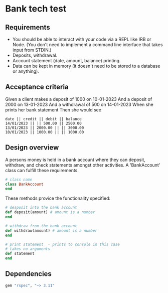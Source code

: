 # Bank tech test

## Requirements

* You should be able to interact with your code via a REPL like IRB or Node. (You don't need to implement a command line interface that takes input from STDIN.)
* Deposits, withdrawal.
* Account statement (date, amount, balance) printing.
* Data can be kept in memory (it doesn't need to be stored to a database or anything).

## Acceptance criteria

Given a client makes a deposit of 1000 on 10-01-2023
And a deposit of 2000 on 13-01-2023
And a withdrawal of 500 on 14-01-2023
When she prints her bank statement
Then she would see

``` 
date || credit || debit || balance
14/01/2023 || || 500.00 || 2500.00
13/01/2023 || 2000.00 || || 3000.00
10/01/2023 || 1000.00 || || 1000.00
```

## Design overview

A persons money is held in a bank account where they can deposit, withdraw, and check statements amongst other activities.
A 'BankAccount' class can fulfill these requirements.

```ruby
# class name
class BankAccount
end
```

These methods provice the functionality specified:

```ruby
# desposit into the bank account
def deposit(amount) # amount is a number
end

# withdraw from the bank account
def withdraw(amount) # amount is a number
end

# print statement  - prints to console in this case
# takes no arguments
def statement
end
```



## Dependencies

```ruby
gem "rspec", "~> 3.11"
```